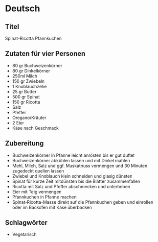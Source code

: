 # Deutsch

## Titel

Spinat-Ricotta Pfannkuchen

## Zutaten für vier Personen

* 80 gr Buchweizenkörner
* 80 gr Dinkelkörner
* 250ml Milch
* 150 gr Zwiebeln
* 1 Knoblauchzehe
* 25 gr Butter
* 500 gr Spinat
* 150 gr Ricotta
* Salz
* Pfeffer
* Oregano/Kräuter
* 2 Eier
* Käse nach Geschmack

## Zubereitung

* Buchweizenkörner in Pfanne leicht anrösten bis er gut duftet
* Buchweizenkörner abkühlen lassen und mit Dinkel mahlen
* Mehl, Milch, Salz und ggf. Muskatnuss vermengen und 30 Minuten zugedeckt quellen lassen
* Zwiebel und Knoblauch klein schneiden und glasig dünsten
* Spinat für kurze Zeit mitdünsten bis die Blätter zusammenfallen
* Ricotta mit Salz und Pfeffer abschmecken und unterheben
* Eier mit Teig vermengen
* Pfannkuchen in Pfanne machen
* Spinat-Ricotta-Masse direkt auf die Pfannkuchen geben und einrollen oder im Backofen mit Käse überbacken

## Schlagwörter

* Vegetarisch

